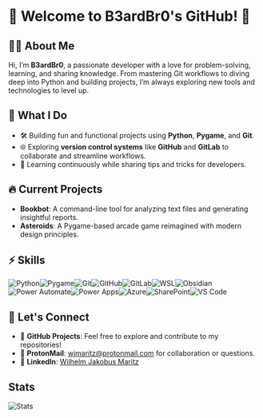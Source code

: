 # 👋 Welcome to B3ardBr0's GitHub! 🚀
## 🧙‍♂️ About Me

Hi, I’m **B3ardBr0**, a passionate developer with a love for problem-solving, learning, and sharing knowledge. From mastering Git workflows to diving deep into Python and building projects, I’m always exploring new tools and technologies to level up.

## 🌟 What I Do

- 🛠️ Building fun and functional projects using **Python**, **Pygame**, and **Git**.
- 🌐 Exploring **version control systems** like **GitHub** and **GitLab** to collaborate and streamline workflows.
- 📘 Learning continuously while sharing tips and tricks for developers.

## 🔥 Current Projects

- **Bookbot**: A command-line tool for analyzing text files and generating insightful reports.
- **Asteroids**: A Pygame-based arcade game reimagined with modern design principles.

## ⚡ Skills


![Python](https://img.shields.io/badge/Python-3776AB?style=for-the-badge&logo=python&logoColor=white)![Pygame](https://img.shields.io/badge/Pygame-3776AB?style=for-the-badge&logo=python&logoColor=white)![Git](https://img.shields.io/badge/Git-F05032?style=for-the-badge&logo=git&logoColor=white)![GitHub](https://img.shields.io/badge/GitHub-181717?style=for-the-badge&logo=github&logoColor=white)![GitLab](https://img.shields.io/badge/GitLab-FC6D26?style=for-the-badge&logo=gitlab&logoColor=white)![WSL](https://img.shields.io/badge/WSL-0A97F5?style=for-the-badge&logo=linux&logoColor=white)![Obsidian](https://img.shields.io/badge/Obsidian-483699?style=for-the-badge&logo=obsidian&logoColor=white)![Power Automate](https://img.shields.io/badge/Power%20Automate-0066CC?style=for-the-badge&logo=power-automate&logoColor=white)![Power Apps](https://img.shields.io/badge/Power%20Apps-742774?style=for-the-badge&logo=power-apps&logoColor=white)![Azure](https://img.shields.io/badge/Azure-0089D6?style=for-the-badge&logo=microsoft-azure&logoColor=white)![SharePoint](https://img.shields.io/badge/SharePoint-0078D4?style=for-the-badge&logo=microsoft-sharepoint&logoColor=white)![VS Code](https://img.shields.io/badge/VS%20Code-007ACC?style=for-the-badge&logo=visual-studio-code&logoColor=white)


## 🌌 Let's Connect

- 🌟 **GitHub Projects**: Feel free to explore and contribute to my repositories!
- 💬 **ProtonMail**: wjmaritz@protonmail.com for collaboration or questions.
- 🌟 **LinkedIn**: [Wilhelm Jakobus Maritz](https://www.linkedin.com/in/wilhelm-jakobus-maritz-7a561b12b/)

## Stats

![Stats](https://github-readme-stats.vercel.app/api/top-langs/?username=B3ardBr0&theme=onedark)
